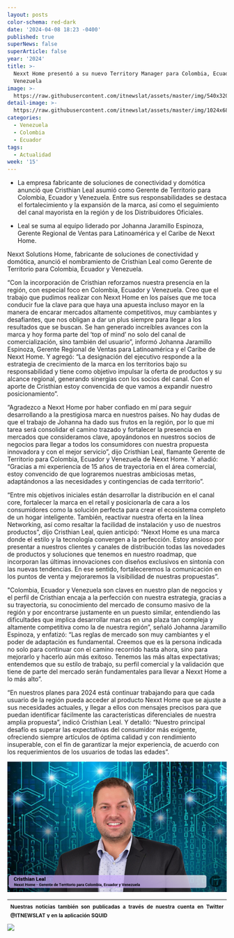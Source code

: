 ```yaml
---
layout: posts
color-schema: red-dark
date: '2024-04-08 18:23 -0400'
published: true
superNews: false
superArticle: false
year: '2024'
title: >-
  Nexxt Home presentó a su nuevo Territory Manager para Colombia, Ecuador y
  Venezuela
image: >-
  https://raw.githubusercontent.com/itnewslat/assets/master/img/540x320/Cristhian-Leal-p.jpg
detail-image: >-
  https://raw.githubusercontent.com/itnewslat/assets/master/img/1024x680/Cristhian-Leal-g.jpg
categories:
  - Venezuela
  - Colombia
  - Ecuador
tags:
  - Actualidad
week: '15'
---
```

- La empresa fabricante de soluciones de conectividad y domótica anunció que Cristhian Leal asumió como Gerente de Territorio para Colombia, Ecuador y Venezuela. Entre sus responsabilidades se destaca el fortalecimiento y la expansión de la marca, así como el seguimiento del canal mayorista en la región y de los Distribuidores Oficiales.

- Leal se suma al equipo liderado por Johanna Jaramillo Espinoza, Gerente Regional de Ventas para Latinoamérica y el Caribe de Nexxt Home.

Nexxt Solutions Home, fabricante de soluciones de conectividad y domótica, anunció el nombramiento de Cristhian Leal como Gerente de Territorio para Colombia, Ecuador y Venezuela.

“Con la incorporación de Cristhian reforzamos nuestra presencia en la región, con especial foco en Colombia, Ecuador y Venezuela. Creo que el trabajo que pudimos realizar con Nexxt Home en los países que me toca conducir fue la clave para que haya una apuesta incluso mayor en la manera de encarar mercados altamente competitivos, muy cambiantes y desafiantes, que nos obligan a dar un plus siempre para llegar a los resultados que se buscan. Se han generado increíbles avances con la marca y hoy forma parte del ‘top of mind’ no solo del canal de comercialización, sino también del usuario”, informó Johanna Jaramillo Espinoza, Gerente Regional de Ventas para Latinoamérica y el Caribe de Nexxt Home. Y agregó: “La designación del ejecutivo responde a la estrategia de crecimiento de la marca en los territorios bajo su responsabilidad y tiene como objetivo impulsar la oferta de productos y su alcance regional, generando sinergias con los socios del canal. Con el aporte de Cristhian estoy convencida de que vamos a expandir nuestro posicionamiento”.

“Agradezco a Nexxt Home por haber confiado en mí para seguir desarrollando a la prestigiosa marca en nuestros países. No hay dudas de que el trabajo de Johanna ha dado sus frutos en la región, por lo que mi tarea será consolidar el camino trazado y fortalecer la presencia en mercados que consideramos clave, apoyándonos en nuestros socios de negocios para llegar a todos los consumidores con nuestra propuesta innovadora y con el mejor servicio”, dijo Cristhian Leal, flamante Gerente de Territorio para Colombia, Ecuador y Venezuela de Nexxt Home. Y añadió: “Gracias a mi experiencia de 15 años de trayectoria en el área comercial, estoy convencido de que lograremos nuestras ambiciosas metas, adaptándonos a las necesidades y contingencias de cada territorio”.

“Entre mis objetivos iniciales están desarrollar la distribución en el canal core, fortalecer la marca en el retail y posicionarla de cara a los consumidores como la solución perfecta para crear el ecosistema completo de un hogar inteligente. También, reactivar nuestra oferta en la línea Networking, así como resaltar la facilidad de instalación y uso de nuestros productos”, dijo Cristhian Leal, quien anticipó: “Nexxt Home es una marca donde el estilo y la tecnología convergen a la perfección. Estoy ansioso por presentar a nuestros clientes y canales de distribución todas las novedades de productos y soluciones que tenemos en nuestro roadmap, que incorporan las últimas innovaciones con diseños exclusivos en sintonía con las nuevas tendencias. En ese sentido, fortaleceremos la comunicación en los puntos de venta y mejoraremos la visibilidad de nuestras propuestas”.

"Colombia, Ecuador y Venezuela son claves en nuestro plan de negocios y el perfil de Cristhian encaja a la perfección con nuestra estrategia, gracias a su trayectoria, su conocimiento del mercado de consumo masivo de la región y por encontrarse justamente en un puesto similar, entendiendo las dificultades que implica desarrollar marcas en una plaza tan compleja y altamente competitiva como la de nuestra región”, señaló Johanna Jaramillo Espinoza, y enfatizó: “Las reglas de mercado son muy cambiantes y el poder de adaptación es fundamental. Creemos que es la persona indicada no solo para continuar con el camino recorrido hasta ahora, sino para mejorarlo y hacerlo aún más exitoso. Tenemos las más altas expectativas; entendemos que su estilo de trabajo, su perfil comercial y la validación que tiene de parte del mercado serán fundamentales para llevar a Nexxt Home a lo más alto”.

“En nuestros planes para 2024 está continuar trabajando para que cada usuario de la región pueda acceder al producto Nexxt Home que se ajuste a sus necesidades actuales, y llegar a ellos con mensajes precisos para que puedan identificar fácilmente las características diferenciales de nuestra amplia propuesta”, indicó Cristhian Leal. Y detalló: “Nuestro principal desafío es superar las expectativas del consumidor más exigente, ofreciendo siempre artículos de óptima calidad y con rendimiento insuperable, con el fin de garantizar la mejor experiencia, de acuerdo con los requerimientos de los usuarios de todas las edades”.

![](https://raw.githubusercontent.com/itnewslat/assets/master/img/540x320/Cristhian-Leal-p.jpg)

<table style="height: 42px;" width="569">
<tbody>
<tr>
<td style="text-align: justify;"><sub><strong>Nuestras noticias también son publicadas a través de nuestra cuenta en Twitter <a href="https://twitter.com/itnewslat?lang=es">@ITNEWSLAT</a> y en la aplicación <a href="https://squidapp.co/en/">SQUID</a></strong></sub></td>
</tr>
</tbody>
</table>

<img src="https://tracker.metricool.com/c3po.jpg?hash=56f88a41e39ab42c063cc51676587a04"/>